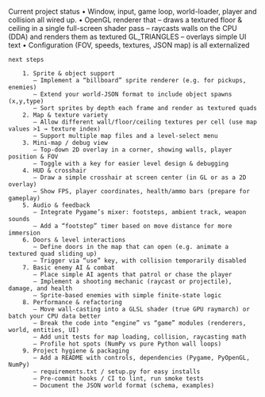 Current project status
    •  Window, input, game loop, world-loader, player and collision all wired up.
    •  OpenGL renderer that
      – draws a textured floor & ceiling in a single full-screen shader pass
      – raycasts walls on the CPU (DDA) and renders them as textured GL_TRIANGLES
      – overlays simple UI text
    •  Configuration (FOV, speeds, textures, JSON map) is all externalized

    next steps

        1. Sprite & object support
           – Implement a “billboard” sprite renderer (e.g. for pickups, enemies)
           – Extend your world-JSON format to include object spawns (x,y,type)
           – Sort sprites by depth each frame and render as textured quads
        2. Map & texture variety
           – Allow different wall/floor/ceiling textures per cell (use map values >1 → texture index)
           – Support multiple map files and a level-select menu
        3. Mini-map / debug view
           – Top-down 2D overlay in a corner, showing walls, player position & FOV
           – Toggle with a key for easier level design & debugging
        4. HUD & crosshair
           – Draw a simple crosshair at screen center (in GL or as a 2D overlay)
           – Show FPS, player coordinates, health/ammo bars (prepare for gameplay)
        5. Audio & feedback
           – Integrate Pygame’s mixer: footsteps, ambient track, weapon sounds
           – Add a “footstep” timer based on move distance for more immersion
        6. Doors & level interactions
           – Define doors in the map that can open (e.g. animate a textured quad sliding up)
           – Trigger via “use” key, with collision temporarily disabled
        7. Basic enemy AI & combat
           – Place simple AI agents that patrol or chase the player
           – Implement a shooting mechanic (raycast or projectile), damage, and health
           – Sprite-based enemies with simple finite-state logic
        8. Performance & refactoring
           – Move wall-casting into a GLSL shader (true GPU raymarch) or batch your CPU data better
           – Break the code into “engine” vs “game” modules (renderers, world, entities, UI)
           – Add unit tests for map loading, collision, raycasting math
           – Profile hot spots (NumPy vs pure Python wall loops)
        9. Project hygiene & packaging
           – Add a README with controls, dependencies (Pygame, PyOpenGL, NumPy)
           – requirements.txt / setup.py for easy installs
           – Pre-commit hooks / CI to lint, run smoke tests
           – Document the JSON world format (schema, examples)
